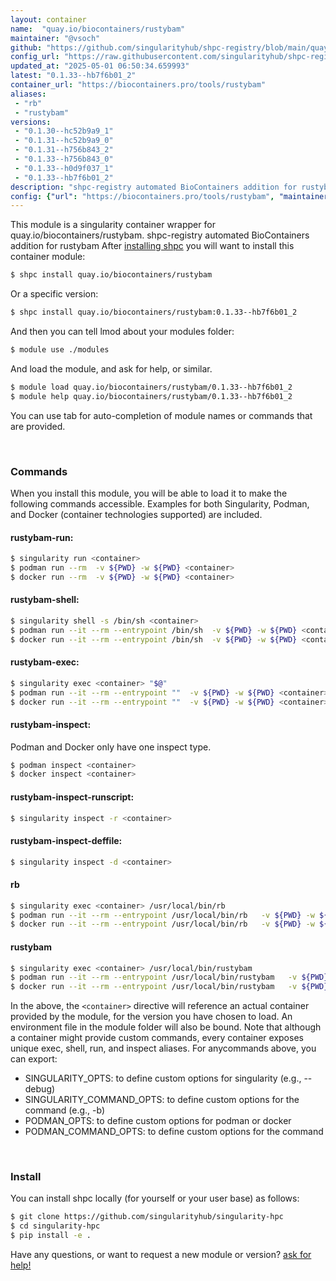 ```yaml
---
layout: container
name:  "quay.io/biocontainers/rustybam"
maintainer: "@vsoch"
github: "https://github.com/singularityhub/shpc-registry/blob/main/quay.io/biocontainers/rustybam/container.yaml"
config_url: "https://raw.githubusercontent.com/singularityhub/shpc-registry/main/quay.io/biocontainers/rustybam/container.yaml"
updated_at: "2025-05-01 06:50:34.659993"
latest: "0.1.33--hb7f6b01_2"
container_url: "https://biocontainers.pro/tools/rustybam"
aliases:
 - "rb"
 - "rustybam"
versions:
 - "0.1.30--hc52b9a9_1"
 - "0.1.31--hc52b9a9_0"
 - "0.1.31--h756b843_2"
 - "0.1.33--h756b843_0"
 - "0.1.33--h0d9f037_1"
 - "0.1.33--hb7f6b01_2"
description: "shpc-registry automated BioContainers addition for rustybam"
config: {"url": "https://biocontainers.pro/tools/rustybam", "maintainer": "@vsoch", "description": "shpc-registry automated BioContainers addition for rustybam", "latest": {"0.1.33--hb7f6b01_2": "sha256:4433bf1b4f0eef6a27fadb897a82d8cd06f8591ab54c64b9bfed8de6b3727b6d"}, "tags": {"0.1.30--hc52b9a9_1": "sha256:e056aa9311c66cad3c2d34cda1ea4636defe9621040e764a8ebbd18573080771", "0.1.31--hc52b9a9_0": "sha256:168d060c5f48fba1b0b125a1df02f8f5a4d28e7eab0e0f9f6a32266f65101db5", "0.1.31--h756b843_2": "sha256:b88b57c995e9228801c0fa2361dfe11aab419e43865af900d2596f0f373bb079", "0.1.33--h756b843_0": "sha256:0c31acc94fe676fd7d853da74660187d9a146acbacb4266abd2ec559fd5641a3", "0.1.33--h0d9f037_1": "sha256:64b1298013a906d5d984e989ca4bc9b3ae5ebad87aa7ce966ba4466e0cb7eeae", "0.1.33--hb7f6b01_2": "sha256:4433bf1b4f0eef6a27fadb897a82d8cd06f8591ab54c64b9bfed8de6b3727b6d"}, "docker": "quay.io/biocontainers/rustybam", "aliases": {"rb": "/usr/local/bin/rb", "rustybam": "/usr/local/bin/rustybam"}}
---
```


This module is a singularity container wrapper for quay.io/biocontainers/rustybam.
shpc-registry automated BioContainers addition for rustybam
After [installing shpc](#install) you will want to install this container module:


```bash
$ shpc install quay.io/biocontainers/rustybam
```

Or a specific version:

```bash
$ shpc install quay.io/biocontainers/rustybam:0.1.33--hb7f6b01_2
```

And then you can tell lmod about your modules folder:

```bash
$ module use ./modules
```

And load the module, and ask for help, or similar.

```bash
$ module load quay.io/biocontainers/rustybam/0.1.33--hb7f6b01_2
$ module help quay.io/biocontainers/rustybam/0.1.33--hb7f6b01_2
```

You can use tab for auto-completion of module names or commands that are provided.

<br>

### Commands

When you install this module, you will be able to load it to make the following commands accessible.
Examples for both Singularity, Podman, and Docker (container technologies supported) are included.

#### rustybam-run:

```bash
$ singularity run <container>
$ podman run --rm  -v ${PWD} -w ${PWD} <container>
$ docker run --rm  -v ${PWD} -w ${PWD} <container>
```

#### rustybam-shell:

```bash
$ singularity shell -s /bin/sh <container>
$ podman run --it --rm --entrypoint /bin/sh  -v ${PWD} -w ${PWD} <container>
$ docker run --it --rm --entrypoint /bin/sh  -v ${PWD} -w ${PWD} <container>
```

#### rustybam-exec:

```bash
$ singularity exec <container> "$@"
$ podman run --it --rm --entrypoint ""  -v ${PWD} -w ${PWD} <container> "$@"
$ docker run --it --rm --entrypoint ""  -v ${PWD} -w ${PWD} <container> "$@"
```

#### rustybam-inspect:

Podman and Docker only have one inspect type.

```bash
$ podman inspect <container>
$ docker inspect <container>
```

#### rustybam-inspect-runscript:

```bash
$ singularity inspect -r <container>
```

#### rustybam-inspect-deffile:

```bash
$ singularity inspect -d <container>
```


#### rb

```bash
$ singularity exec <container> /usr/local/bin/rb
$ podman run --it --rm --entrypoint /usr/local/bin/rb   -v ${PWD} -w ${PWD} <container> -c " $@"
$ docker run --it --rm --entrypoint /usr/local/bin/rb   -v ${PWD} -w ${PWD} <container> -c " $@"
```


#### rustybam

```bash
$ singularity exec <container> /usr/local/bin/rustybam
$ podman run --it --rm --entrypoint /usr/local/bin/rustybam   -v ${PWD} -w ${PWD} <container> -c " $@"
$ docker run --it --rm --entrypoint /usr/local/bin/rustybam   -v ${PWD} -w ${PWD} <container> -c " $@"
```



In the above, the `<container>` directive will reference an actual container provided
by the module, for the version you have chosen to load. An environment file in the
module folder will also be bound. Note that although a container
might provide custom commands, every container exposes unique exec, shell, run, and
inspect aliases. For anycommands above, you can export:

 - SINGULARITY_OPTS: to define custom options for singularity (e.g., --debug)
 - SINGULARITY_COMMAND_OPTS: to define custom options for the command (e.g., -b)
 - PODMAN_OPTS: to define custom options for podman or docker
 - PODMAN_COMMAND_OPTS: to define custom options for the command

<br>

### Install

You can install shpc locally (for yourself or your user base) as follows:

```bash
$ git clone https://github.com/singularityhub/singularity-hpc
$ cd singularity-hpc
$ pip install -e .
```

Have any questions, or want to request a new module or version? [ask for help!](https://github.com/singularityhub/singularity-hpc/issues)